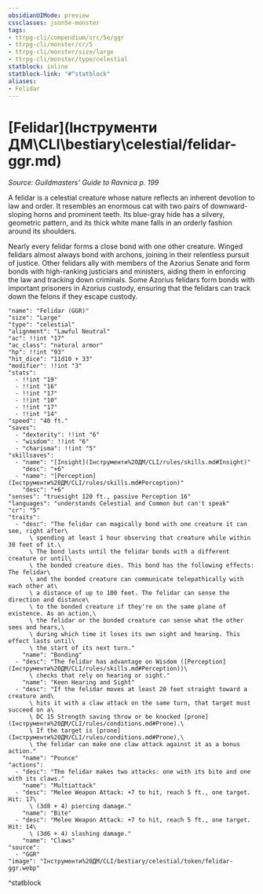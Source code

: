 ```yaml
---
obsidianUIMode: preview
cssclasses: json5e-monster
tags:
- ttrpg-cli/compendium/src/5e/ggr
- ttrpg-cli/monster/cr/5
- ttrpg-cli/monster/size/large
- ttrpg-cli/monster/type/celestial
statblock: inline
statblock-link: "#^statblock"
aliases:
- Felidar
---
```

# [Felidar](Інструменти ДМ\CLI\bestiary\celestial/felidar-ggr.md)
*Source: Guildmasters' Guide to Ravnica p. 199*  

A felidar is a celestial creature whose nature reflects an inherent devotion to law and order. It resembles an enormous cat with two pairs of downward-sloping horns and prominent teeth. Its blue-gray hide has a silvery, geometric pattern, and its thick white mane falls in an orderly fashion around its shoulders.

Nearly every felidar forms a close bond with one other creature. Winged felidars almost always bond with archons, joining in their relentless pursuit of justice. Other felidars ally with members of the Azorius Senate and form bonds with high-ranking justiciars and ministers, aiding them in enforcing the law and tracking down criminals. Some Azorius felidars form bonds with important prisoners in Azorius custody, ensuring that the felidars can track down the felons if they escape custody.

```statblock
"name": "Felidar (GGR)"
"size": "Large"
"type": "celestial"
"alignment": "Lawful Neutral"
"ac": !!int "17"
"ac_class": "natural armor"
"hp": !!int "93"
"hit_dice": "11d10 + 33"
"modifier": !!int "3"
"stats":
  - !!int "19"
  - !!int "16"
  - !!int "17"
  - !!int "10"
  - !!int "17"
  - !!int "14"
"speed": "40 ft."
"saves":
  - "dexterity": !!int "6"
  - "wisdom": !!int "6"
  - "charisma": !!int "5"
"skillsaves":
  - "name": "[Insight](Інструменти%20ДМ/CLI/rules/skills.md#Insight)"
    "desc": "+6"
  - "name": "[Perception](Інструменти%20ДМ/CLI/rules/skills.md#Perception)"
    "desc": "+6"
"senses": "truesight 120 ft., passive Perception 16"
"languages": "understands Celestial and Common but can't speak"
"cr": "5"
"traits":
  - "desc": "The felidar can magically bond with one creature it can see, right after\
      \ spending at least 1 hour observing that creature while within 30 feet of it.\
      \ The bond lasts until the felidar bonds with a different creature or until\
      \ the bonded creature dies. This bond has the following effects: The felidar\
      \ and the bonded creature can communicate telepathically with each other at\
      \ a distance of up to 100 feet. The felidar can sense the direction and distance\
      \ to the bonded creature if they're on the same plane of existence. As an action,\
      \ the felidar or the bonded creature can sense what the other sees and hears,\
      \ during which time it loses its own sight and hearing. This effect lasts until\
      \ the start of its next turn."
    "name": "Bonding"
  - "desc": "The felidar has advantage on Wisdom ([Perception](Інструменти%20ДМ/CLI/rules/skills.md#Perception))\
      \ checks that rely on hearing or sight."
    "name": "Keen Hearing and Sight"
  - "desc": "If the felidar moves at least 20 feet straight toward a creature and\
      \ hits it with a claw attack on the same turn, that target must succeed on a\
      \ DC 15 Strength saving throw or be knocked [prone](Інструменти%20ДМ/CLI/rules/conditions.md#Prone).\
      \ If the target is [prone](Інструменти%20ДМ/CLI/rules/conditions.md#Prone),\
      \ the felidar can make one claw attack against it as a bonus action."
    "name": "Pounce"
"actions":
  - "desc": "The felidar makes two attacks: one with its bite and one with its claws."
    "name": "Multiattack"
  - "desc": "Melee Weapon Attack: +7 to hit, reach 5 ft., one target. Hit: 17\
      \ (3d8 + 4) piercing damage."
    "name": "Bite"
  - "desc": "Melee Weapon Attack: +7 to hit, reach 5 ft., one target. Hit: 14\
      \ (3d6 + 4) slashing damage."
    "name": "Claws"
"source":
  - "GGR"
"image": "Інструменти%20ДМ/CLI/bestiary/celestial/token/felidar-ggr.webp"
```
^statblock